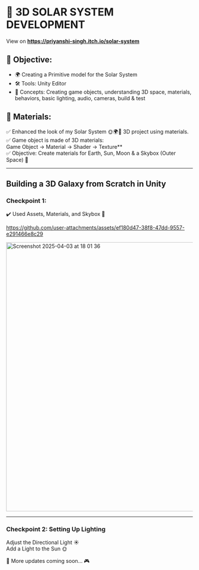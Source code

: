 # 🚀 3D SOLAR SYSTEM DEVELOPMENT  

View on **https://priyanshi-singh.itch.io/solar-system**

## 🎯 Objective:  
- 🌍 Creating a Primitive model for the Solar System  
- 🛠 Tools: Unity Editor  
- 🔑 Concepts: Creating game objects, understanding 3D space, materials, behaviors, basic lighting, audio, cameras, build & test  

## 🎨 Materials:  
✅ Enhanced the look of my Solar System 🌞🌍🌙 3D project using materials.  
✅ Game object is made of 3D materials:   
   Game Object → Material → Shader → Texture**  
✅ Objective: Create materials for Earth, Sun, Moon & a Skybox (Outer Space) 🌠  

---

## Building a 3D Galaxy from Scratch in Unity  

### Checkpoint 1:  
✔️ Used Assets, Materials, and Skybox 🌠  

https://github.com/user-attachments/assets/ef180d47-38f8-47dd-9557-e291466e8c29

<img width="726" alt="Screenshot 2025-04-03 at 18 01 36" src="https://github.com/user-attachments/assets/6f76030f-00c0-4814-b2d8-f18164cece89" />  

---

### Checkpoint 2: Setting Up Lighting  
Adjust the Directional Light ☀️  
Add a Light to the Sun 🌞  

🚀 More updates coming soon... 🎮  
